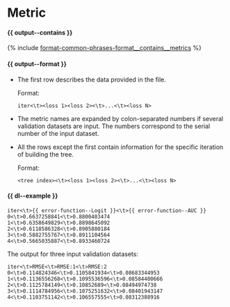 # Metric

#### {{ output--contains }}

{% include [format-common-phrases-format__contains__metrics](../_includes/work_src/reusage-formats/format__contains__metrics.md) %}


#### {{ output--format }}

- The first row describes the data provided in the file.

    Format:

    ```
    iter<\t><loss 1><loss 2><\t>...<\t><loss N>
    ```

- The metric names are expanded by colon-separated numbers if several validation datasets are input. The numbers correspond to the serial number of the input dataset.
- All the rows except the first contain information for the specific iteration of building the tree.

    Format:

    ```
    <tree index><\t><loss 1><loss 2><\t>...<\t><loss N>
    ```


#### {{ dl--example }}

```
iter<\t>{{ error-function--Logit }}<\t>{{ error-function--AUC }}
0<\t>0.6637258841<\t>0.8800403474
1<\t>0.6358649829<\t>0.8898645092
2<\t>0.6118586328<\t>0.8905880184
3<\t>0.5882755767<\t>0.8911104564
4<\t>0.5665035887<\t>0.8933460724
```

The output for three input validation datasets:
```
iter<\t>RMSE<\t>RMSE:1<\t>RMSE:2
0<\t>0.114824346<\t>0.1105841934<\t>0.08683344953
1<\t>0.1136556268<\t>0.1095536596<\t>0.08584400666
2<\t>0.1125784149<\t>0.10852689<\t>0.08494974738
3<\t>0.1114784956<\t>0.1075251632<\t>0.08401943147
4<\t>0.1103751142<\t>0.106557555<\t>0.08312388916
```

